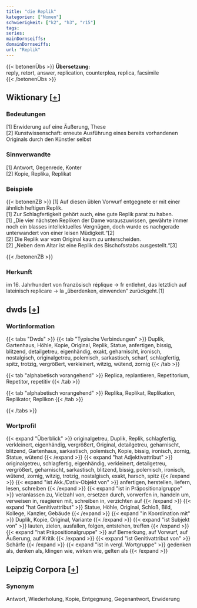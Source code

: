 ```yaml
---
title: "die Replik"
kategorien: ["Nomen"]
schwierigkeit: ["k2", "h3", "r15"]
tags:
series:
mainDornseiffs:
domainDornseiffs:
url: "Replik"
---
```


{{< betonenÜbs >}}
**Übersetzung:**  
reply, retort, answer, replication, counterplea, replica, facsimile  
{{< /betonenÜbs >}}

## Wiktionary [[+](https://de.wiktionary.org/wiki/Replik)]

### Bedeutungen
[1] Erwiderung auf eine Äußerung, These  
[2] Kunstwissenschaft: erneute Ausführung eines bereits vorhandenen Originals durch den Künstler selbst  

### Sinnverwandte
[1] Antwort, Gegenrede, Konter  
[2] Kopie, Replika, Replikat  

### Beispiele
{{< betonenZB >}}
[1] Auf diesen üblen Vorwurf entgegnete er mit einer ähnlich heftigen Replik.  
[1] Zur Schlagfertigkeit gehört auch, eine gute Replik parat zu haben.  
[1] „Die vier nächsten Repliken der Dame vorauszuwissen, gewährte immer noch ein blasses intellektuelles Vergnügen, doch wurde es nachgerade unterwandert von einer leisen Müdigkeit.“[2]  
[2] Die Replik war vom Original kaum zu unterscheiden.  
[2] „Neben dem Altar ist eine Replik des Bischofsstabs ausgestellt.“[3]  

{{< /betonenZB >}}
### Herkunft
im 16. Jahrhundert von französisch réplique → fr entlehnt, das letztlich auf lateinisch replicare → la „überdenken, einwenden“ zurückgeht.[1]  



## dwds [[+](https://www.dwds.de/wb/Replik)]

### Wortinformation
{{< tabs "Dwds" >}}
{{< tab "Typische Verbindungen" >}}
Duplik, Gartenhaus, Höhle, Kopie, Original, Replik, Statue, anfertigen, bissig, blitzend, detailgetreu, eigenhändig, exakt, geharnischt, ironisch, nostalgisch, originalgetreu, polemisch, sarkastisch, scharf, schlagfertig, spitz, trotzig, vergrößert, verkleinert, witzig, wütend, zornig
{{< /tab >}}

{{< tab "alphabetisch vorangehend" >}}
Replica, replantieren, Repetitorium, Repetitor, repetitiv
{{< /tab >}}

{{< tab "alphabetisch vorangehend" >}}
Replika, Replikat, Replikation, Replikator, Replikon
{{< /tab >}}

{{< /tabs >}}

### Wortprofil
{{< expand "Überblick" >}} originalgetreu, Duplik, Replik, schlagfertig, verkleinert, eigenhändig, vergrößert, Original, detailgetreu, geharnischt, blitzend, Gartenhaus, sarkastisch, polemisch, Kopie, bissig, ironisch, zornig, Statue, wütend {{< /expand >}}
{{< expand "hat Adjektivattribut" >}} originalgetreu, schlagfertig, eigenhändig, verkleinert, detailgetreu, vergrößert, geharnischt, sarkastisch, blitzend, bissig, polemisch, ironisch, wütend, zornig, witzig, trotzig, nostalgisch, exakt, harsch, spitz {{< /expand >}}
{{< expand "ist Akk./Dativ-Objekt von" >}} anfertigen, herstellen, liefern, lesen, schreiben {{< /expand >}}
{{< expand "ist in Präpositionalgruppe" >}} veranlassen zu, Vielzahl von, ersetzen durch, vorwerfen in, handeln um, verweisen in, reagieren mit, schreiben in, verzichten auf {{< /expand >}}
{{< expand "hat Genitivattribut" >}} Statue, Höhle, Original, Schloß, Bild, Kollege, Kanzler, Gebäude {{< /expand >}}
{{< expand "in Koordination mit" >}} Duplik, Kopie, Original, Variante {{< /expand >}}
{{< expand "ist Subjekt von" >}} lauten, zielen, ausfallen, folgen, entstehen, treffen {{< /expand >}}
{{< expand "hat Präpositionalgruppe" >}} auf Bemerkung, auf Vorwurf, auf Äußerung, auf Kritik {{< /expand >}}
{{< expand "ist Genitivattribut von" >}} Schärfe {{< /expand >}}
{{< expand "ist in vergl. Wortgruppe" >}} gedenken als, denken als, klingen wie, wirken wie, gelten als {{< /expand >}}

## Leipzig Corpora [[+](https://corpora.uni-leipzig.de/en/res?word=Replik&corpusId=deu_newscrawl-public_2018)]


### Synonym
Antwort, Wiederholung, Kopie, Entgegnung, Gegenantwort, Erwiderung

